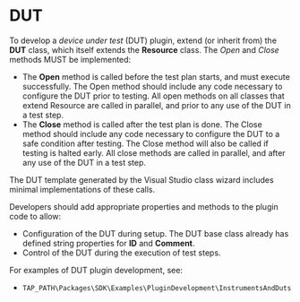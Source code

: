 DUT
===
To develop a *device under test* (DUT) plugin, extend (or inherit from) the **DUT** class, which itself extends the **Resource** class. The *Open* and *Close* methods MUST be implemented:

-	The **Open** method is called before the test plan starts, and must execute successfully. The Open method should include any code necessary to configure the DUT prior to testing. All open methods on all classes that extend Resource are called in parallel, and prior to any use of the DUT in a test step.
-	The **Close** method is called after the test plan is done. The Close method should include any code necessary to configure the DUT to a safe condition after testing. The Close method will also be called if testing is halted early. All close methods are called in parallel, and after any use of the DUT in a test step. 

The DUT template generated by the Visual Studio class wizard includes minimal implementations of these calls. 

Developers should add appropriate properties and methods to the plugin code to allow:

-	Configuration of the DUT during setup. The DUT base class already has defined string properties for **ID** and **Comment**.
-	Control of the DUT during the execution of test steps. 

For examples of DUT plugin development, see:

-	`TAP_PATH\Packages\SDK\Examples\PluginDevelopment\InstrumentsAndDuts`

